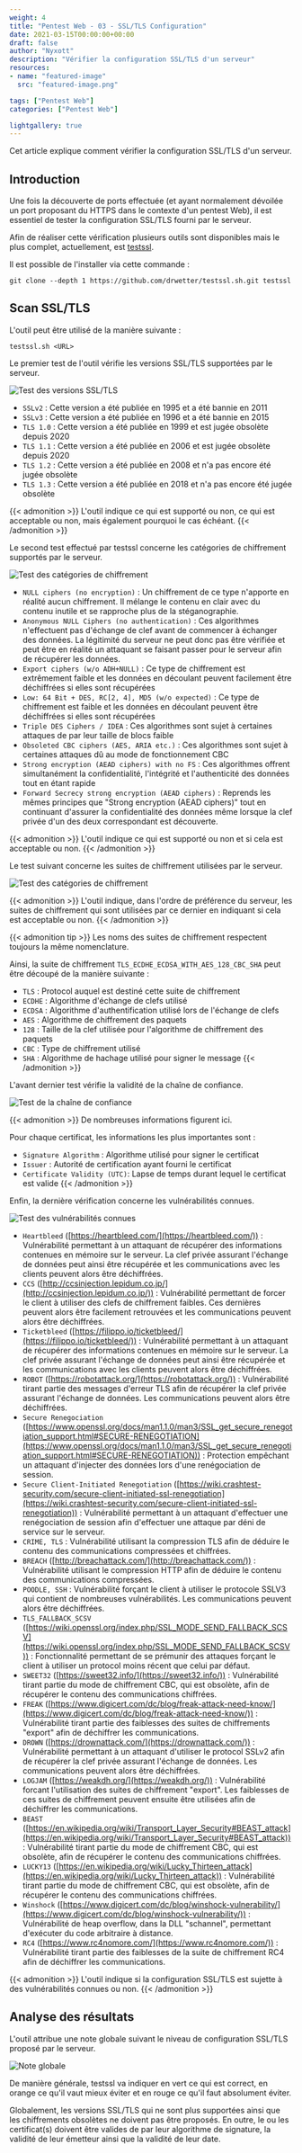 ```yaml
---
weight: 4
title: "Pentest Web - 03 - SSL/TLS Configuration"
date: 2021-03-15T00:00:00+00:00
draft: false
author: "Nyxott"
description: "Vérifier la configuration SSL/TLS d'un serveur"
resources:
- name: "featured-image"
  src: "featured-image.png"

tags: ["Pentest Web"]
categories: ["Pentest Web"]

lightgallery: true
---
```


Cet article explique comment vérifier la configuration SSL/TLS d'un serveur.

<!--more-->

## Introduction

Une fois la découverte de ports effectuée (et ayant normalement dévoilée un port proposant du HTTPS dans le contexte d'un pentest Web), il est essentiel de tester la configuration SSL/TLS fourni par le serveur.

Afin de réaliser cette vérification plusieurs outils sont disponibles mais le plus complet, actuellement, est [testssl](https://github.com/drwetter/testssl.sh).

Il est possible de l'installer via cette commande :
```
git clone --depth 1 https://github.com/drwetter/testssl.sh.git testssl
```

## Scan SSL/TLS

L'outil peut être utilisé de la manière suivante :
```
testssl.sh <URL>
```

Le premier test de l'outil vérifie les versions SSL/TLS supportées par le serveur.

![Test des versions SSL/TLS](tls-configuration-1.png "Test des versions SSL/TLS")

* `SSLv2` : Cette version a été publiée en 1995 et a été bannie en 2011
* `SSLv3` : Cette version a été publiée en 1996 et a été bannie en 2015
* `TLS 1.0` : Cette version a été publiée en 1999 et est jugée obsolète depuis 2020
* `TLS 1.1` : Cette version a été publiée en 2006 et est jugée obsolète depuis 2020
* `TLS 1.2` : Cette version a été publiée en 2008 et n'a pas encore été jugée obsolète 
* `TLS 1.3` : Cette version a été publiée en 2018 et n'a pas encore été jugée obsolète 

{{< admonition >}}
L'outil indique ce qui est supporté ou non, ce qui est acceptable ou non, mais également pourquoi le cas échéant.
{{< /admonition >}}

Le second test effectué par testssl concerne les catégories de chiffrement supportés par le serveur.

![Test des catégories de chiffrement](tls-configuration-2.png "Test des catégories de chiffrement")

* `NULL ciphers (no encryption)` : Un chiffrement de ce type n'apporte en réalité aucun chiffrement. Il mélange le contenu en clair avec du contenu inutile et se rapproche plus de la stéganographie.
* `Anonymous NULL Ciphers (no authentication)` : Ces algorithmes n'effectuent pas d'échange de clef avant de commencer à échanger des données. La légitimité du serveur ne peut donc pas être vérifiée et peut être en réalité un attaquant se faisant passer pour le serveur afin de récupérer les données.
* `Export ciphers (w/o ADH+NULL)` : Ce type de chiffrement est extrêmement faible et les données en découlant peuvent facilement être déchiffrées si elles sont récupérées
* `Low: 64 Bit + DES, RC[2, 4], MD5 (w/o expected)` : Ce type de chiffrement est faible et les données en découlant peuvent être déchiffrées si elles sont récupérées
* `Triple DES Ciphers / IDEA` : Ces algorithmes sont sujet à certaines attaques de par leur taille de blocs faible
* `Obsoleted CBC ciphers (AES, ARIA etc.)` : Ces algorithmes sont sujet à certaines attaques dû au mode de fonctionnement CBC
* `Strong encryption (AEAD ciphers) with no FS` : Ces algorithmes offrent simultanément la confidentialité, l'intégrité et l'authenticité des données tout en étant rapide
* `Forward Secrecy strong encryption (AEAD ciphers)` : Reprends les mêmes principes que "Strong encryption (AEAD ciphers)" tout en continuant d'assurer la confidentialité des données même lorsque la clef privée d'un des deux correspondant est découverte.

{{< admonition >}}
L'outil indique ce qui est supporté ou non et si cela est acceptable ou non.
{{< /admonition >}}

Le test suivant concerne les suites de chiffrement utilisées par le serveur.

![Test des catégories de chiffrement](tls-configuration-3.png "Test des catégories de chiffrement")

{{< admonition >}}
L'outil indique, dans l'ordre de préférence du serveur, les suites de chiffrement qui sont utilisées par ce dernier en indiquant si cela est acceptable ou non.
{{< /admonition >}}

{{< admonition tip >}}
Les noms des suites de chiffrement respectent toujours la même nomenclature.

Ainsi, la suite de chiffrement `TLS_ECDHE_ECDSA_WITH_AES_128_CBC_SHA` peut être découpé de la manière suivante :
* `TLS` : Protocol auquel est destiné cette suite de chiffrement
* `ECDHE` : Algorithme d'échange de clefs utilisé
* `ECDSA` : Algorithme d'authentification utilisé lors de l'échange de clefs
* `AES` : Algorithme de chiffrement des paquets
* `128` : Taille de la clef utilisée pour l'algorithme de chiffrement des paquets
* `CBC` : Type de chiffrement utilisé
* `SHA` : Algorithme de hachage utilisé pour signer le message
{{< /admonition >}}

L'avant dernier test vérifie la validité de la chaîne de confiance.

![Test de la chaîne de confiance](tls-configuration-4.png "Test de la chaîne de confiance")

{{< admonition >}}
De nombreuses informations figurent ici.

Pour chaque certificat, les informations les plus importantes sont :
* `Signature Algorithm` : Algorithme utilisé pour signer le certificat
* `Issuer` : Autorité de certification ayant fourni le certificat
* `Certificate Validity (UTC)`: Lapse de temps durant lequel le certificat est valide
{{< /admonition >}}

Enfin, la dernière vérification concerne les vulnérabilités connues.

![Test des vulnérabilités connues](tls-configuration-5.png "Test des vulnérabilités connues")

* `Heartbleed` ([https://heartbleed.com/](https://heartbleed.com/)) : Vulnérabilité permettant à un attaquant de récupérer des informations contenues en mémoire sur le serveur. La clef privée assurant l'échange de données peut ainsi être récupérée et les communications avec les clients peuvent alors être déchiffrées.
* `CCS` ([http://ccsinjection.lepidum.co.jp/](http://ccsinjection.lepidum.co.jp/)) : Vulnérabilité permettant de forcer le client à utiliser des clefs de chiffrement faibles. Ces dernières peuvent alors être facilement retrouvées et les communications peuvent alors être déchiffrées.
* `Ticketbleed` ([https://filippo.io/ticketbleed/](https://filippo.io/ticketbleed/)) : Vulnérabilité permettant à un attaquant de récupérer des informations contenues en mémoire sur le serveur. La clef privée assurant l'échange de données peut ainsi être récupérée et les communications avec les clients peuvent alors être déchiffrées.
* `ROBOT` ([https://robotattack.org/](https://robotattack.org/)) : Vulnérabilité tirant partie des messages d'erreur TLS afin de récupérer la clef privée assurant l'échange de données. Les communications peuvent alors être déchiffrées.
* `Secure Renegociation` ([https://www.openssl.org/docs/man1.1.0/man3/SSL_get_secure_renegotiation_support.html#SECURE-RENEGOTIATION](https://www.openssl.org/docs/man1.1.0/man3/SSL_get_secure_renegotiation_support.html#SECURE-RENEGOTIATION)) : Protection empêchant un attaquant d'injecter des données lors d'une renégociation de session.
* `Secure Client-Initiated Renegotiation` ([https://wiki.crashtest-security.com/secure-client-initiated-ssl-renegotiation](https://wiki.crashtest-security.com/secure-client-initiated-ssl-renegotiation)) : Vulnérabilité permettant à un attaquant d'effectuer une renégociation de session afin d'effectuer une attaque par déni de service sur le serveur.
* `CRIME, TLS` : Vulnérabilité utilisant la compression TLS afin de déduire le contenu des communications compressées et chiffrées.
* `BREACH` ([http://breachattack.com/](http://breachattack.com/)) : Vulnérabilité utilisant le compression HTTP afin de déduire le contenu des communications compressées.
* `POODLE, SSH` : Vulnérabilité forçant le client à utiliser le protocole SSLV3 qui contient de nombreuses vulnérabilités. Les communications peuvent alors être déchiffrées.
* `TLS_FALLBACK_SCSV` ([https://wiki.openssl.org/index.php/SSL_MODE_SEND_FALLBACK_SCSV](https://wiki.openssl.org/index.php/SSL_MODE_SEND_FALLBACK_SCSV)) : Fonctionnalité permettant de se prémunir des attaques forçant le client à utiliser un protocol moins récent que celui par défaut.
* `SWEET32` ([https://sweet32.info/](https://sweet32.info/)) : Vulnérabilité tirant partie du mode de chiffrement CBC, qui est obsolète, afin de récupérer le contenu des communications chiffrées.
* `FREAK` ([https://www.digicert.com/dc/blog/freak-attack-need-know/](https://www.digicert.com/dc/blog/freak-attack-need-know/)) : Vulnérabilité tirant partie des faiblesses des suites de chiffrements "export" afin de déchiffrer les communications.
* `DROWN` ([https://drownattack.com/](https://drownattack.com/)) : Vulnérabilité permettant à un attaquant d'utiliser le protocol SSLv2 afin de récupérer la clef privée assurant l'échange de données. Les communications peuvent alors être déchiffrées.
* `LOGJAM` ([https://weakdh.org/](https://weakdh.org/)) : Vulnérabilité forcant l'utilisation des suites de chiffrement "export". Les faiblesses de ces suites de chiffrement peuvent ensuite être utilisées afin de déchiffrer les communications.
* `BEAST` ([https://en.wikipedia.org/wiki/Transport_Layer_Security#BEAST_attack](https://en.wikipedia.org/wiki/Transport_Layer_Security#BEAST_attack)) : Vulnérabilité tirant partie du mode de chiffrement CBC, qui est obsolète, afin de récupérer le contenu des communications chiffrées.
* `LUCKY13` ([https://en.wikipedia.org/wiki/Lucky_Thirteen_attack](https://en.wikipedia.org/wiki/Lucky_Thirteen_attack)) : Vulnérabilité tirant partie du mode de chiffrement CBC, qui est obsolète, afin de récupérer le contenu des communications chiffrées.
* `Winshock` ([https://www.digicert.com/dc/blog/winshock-vulnerability/](https://www.digicert.com/dc/blog/winshock-vulnerability/)) : Vulnérabilité de heap overflow, dans la DLL "schannel", permettant d'exécuter du code arbitraire à distance.
* `RC4` ([https://www.rc4nomore.com/](https://www.rc4nomore.com/)) : Vulnérabilité tirant partie des faiblesses de la suite de chiffrement RC4 afin de déchiffrer les communications.

{{< admonition >}}
L'outil indique si la configuration SSL/TLS est sujette à des vulnérabilités connues ou non.
{{< /admonition >}}

## Analyse des résultats

L'outil attribue une note globale suivant le niveau de configuration SSL/TLS proposé par le serveur.

![Note globale](tls-configuration-6.png "Note globale")

De manière générale, testssl va indiquer en vert ce qui est correct, en orange ce qu'il vaut mieux éviter et en rouge ce qu'il faut absolument éviter.

Globalement, les versions SSL/TLS qui ne sont plus supportées ainsi que les chiffrements obsolètes ne doivent pas être proposés. En outre, le ou les certificat(s) doivent être valides de par leur algorithme de signature, la validité de leur émetteur ainsi que la validité de leur date.
